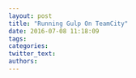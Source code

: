 ```yaml
---
layout: post
title: "Running Gulp On TeamCity"
date: 2016-07-08 11:18:09
tags:
categories:
twitter_text:
authors:
---
```

